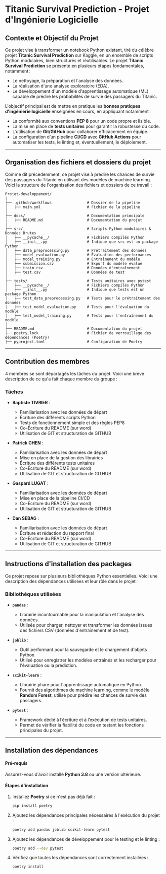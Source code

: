 # **Titanic Survival Prediction - Projet d'Ingénierie Logicielle**

## **Contexte et Objectif du Projet**

Ce projet vise à transformer un notebook Python existant, tiré du célèbre projet **Titanic Survival Prediction** sur Kaggle, en un ensemble de scripts Python modulaires, bien structurés et réutilisables.
Le projet **Titanic Survival Prediction** se présente en plusieurs étapes fondamentales, notamment :
- Le nettoyage, la préparation et l'analyse des données.
- La réalisation d'une analyse exploratoire (EDA).
- Le développement d'un modèle d'apprentissage automatique (ML) capable de prédire les probabilités de survie des passagers du Titanic.

L'objectif principal est de mettre en pratique les **bonnes pratiques d'ingénierie logicielle** enseignées en cours, en appliquant notamment :
- La conformité aux conventions **PEP 8** pour un code propre et lisible.
- La mise en place de **tests unitaires** pour garantir la robustesse du code.
- L'utilisation de **Git/GitHub** pour collaborer efficacement en équipe.
- La configuration d’un pipeline **CI/CD** avec **GitHub Actions** pour automatiser les tests, le linting et, éventuellement, le déploiement.



---



## **Organisation des fichiers et dossiers du projet**

Comme dit précedemment, ce projet vise à prédire les chances de survie des passagers du Titanic en utilisant des modèles de machine learning. Voici la structure de l'organisation des fichiers et dossiers de ce travail :

```plaintext
Projet-developpement/
|
├── .github/workflows                # Dossier de la pipeline
│   ├── main.yml                     # Fichier de la pipeline
│
├── docs/                            # Documentation principale
│   ├── README.md                    # Documentation du projet
|
├── src/                             # Scripts Python modulaires & Données Brutes
│   ├── __pycache__/                 # Fichiers compilés Python
│   ├── __init__.py                  # Indique que src est un package Python
│   ├── data_preprocessing.py        # Prétraitement des données
│   ├── model_evaluation.py          # Évaluation des performances
│   ├── model_training.py            # Entraînement du modèle
│   ├── submission.csv               # Export du modèle évalué
│   ├── train.csv                    # Données d'entraînement
│   ├── test.csv                     # Données de test
│
├── tests/                           # Tests unitaires avec pytest
│   ├── __pycache__/                 # Fichiers compilés Python
│   ├── __init__.py                  # Indique que tests est un package Python
│   ├── test_data_preprocessing.py   # Tests pour le prétraitement des données
│   ├── test_model_evaluation.py     # Tests pour l'évaluation du modèle
│   ├── test_model_training.py       # Tests pour l'entraînement du modèle
│
├── README.md                        # Documentation du projet
├── poetry.lock                      # Fichier de verrouillage des dépendances (Poetry)
├── pyproject.toml                   # Configuration de Poetry
```



---



## **Contribution des membres**

4 membres se sont départagés les tâches du projet. Voici une brève description de ce qu'a fait chaque membre du groupe :

### **Tâches**

- **Baptiste TIVRIER** :
  - Familiarisation avec les données de départ
  - Écriture des différents scripts Python
  - Tests de fonctionnement simple et des règles PEP8
  - Co-Écriture du README (sur word)
  - Utilisation de GIT et structuration de GITHUB

- **Patrick CHEN** :
  - Familiarisation avec les données de départ
  - Mise en place de la gestion des librairies
  - Écriture des différents tests unitaires
  - Co-Écriture du README (sur word)
  - Utilisation de GIT et structuration de GITHUB

- **Gaspard LUGAT** :
  - Familiarisation avec les données de départ
  - Mise en place de la pipeline CI/CD
  - Co-Écriture du README (sur word)
  - Utilisation de GIT et structuration de GITHUB

- **Dan SEBAG** :
  - Familiarisation avec les données de départ
  - Écriture et rédaction du rapport final
  - Co-Écriture du README (sur word)
  - Utilisation de GIT et structuration de GITHUB



---



## **Instructions d'installation des packages**

Ce projet repose sur plusieurs bibliothèques Python essentielles. Voici une description des dépendances utilisées et leur rôle dans le projet :

### **Bibliothèques utilisées**

- **`pandas`** :
  - Librairie incontournable pour la manipulation et l'analyse des données.
  - Utilisée pour charger, nettoyer et transformer les données issues des fichiers CSV (données d'entraînement et de test).

- **`joblib`** :
  - Outil performant pour la sauvegarde et le chargement d'objets Python.
  - Utilisé pour enregistrer les modèles entraînés et les recharger pour l'évaluation ou la prédiction.

- **`scikit-learn`** :
  - Librairie phare pour l'apprentissage automatique en Python.
  - Fournit des algorithmes de machine learning, comme le modèle **Random Forest**, utilisé pour prédire les chances de survie des passagers.

- **`pytest`** :
  - Framework dédié à l’écriture et à l’exécution de tests unitaires.
  - Permet de vérifier la fiabilité du code en testant les fonctions principales du projet.



---



## **Installation des dépendances**

#### **Pré-requis**
Assurez-vous d’avoir installé **Python 3.8** ou une version ultérieure.

#### **Étapes d'installation**
1. Installez **Poetry** si ce n'est pas déjà fait :
   ```bash
   pip install poetry
2. Ajoutez les dépendances principales nécessaires à l'exécution du projet :
   ```bash
   poetry add pandas joblib scikit-learn pytest
3. Ajoutez les dépendances de développement pour le testing et le linting :
   ```bash
   poetry add --dev pytest
4. Vérifiez que toutes les dépendances sont correctement installées :
   ```bash
   poetry install
